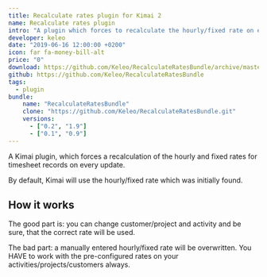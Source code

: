 ```yaml
---
title: Recalculate rates plugin for Kimai 2
name: Recalculate rates plugin
intro: "A plugin which forces to recalculate the hourly/fixed rate on every timesheet update"
developer: keleo
date: "2019-06-16 12:00:00 +0200"
icon: far fa-money-bill-alt
price: "0"
download: https://github.com/Keleo/RecalculateRatesBundle/archive/master.zip
github: https://github.com/Keleo/RecalculateRatesBundle
tags:
  - plugin
bundle:
    name: "RecalculateRatesBundle"
    clone: "https://github.com/Keleo/RecalculateRatesBundle.git"
    versions: 
      - ["0.2", "1.9"]
      - ["0.1", "0.9"]
---
```


A Kimai plugin, which forces a recalculation of the hourly and fixed rates for timesheet records on every update.

By default, Kimai will use the hourly/fixed rate which was initially found.

## How it works

The good part is: you can change customer/project and activity and be sure, that the correct rate will be used.

The bad part: a manually entered hourly/fixed rate will be overwritten. You HAVE to work with the pre-configured rates on your activities/projects/customers always.  

